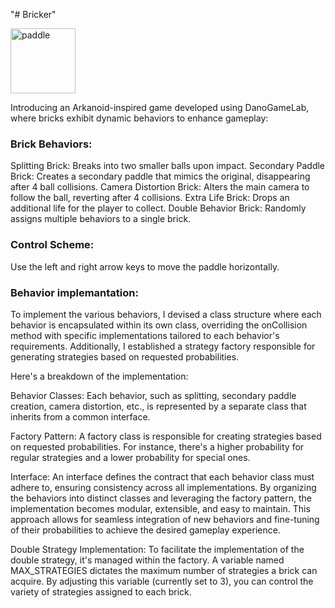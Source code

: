 "# Bricker" 

<img width="104" alt="paddle" src="https://github.com/inbarbahnof/Bricker/assets/158153825/73f11c2f-cca0-4d5e-99c1-2190cfbfc542">


Introducing an Arkanoid-inspired game developed using DanoGameLab, where bricks exhibit dynamic behaviors to enhance gameplay:

### Brick Behaviors: ###

Splitting Brick: Breaks into two smaller balls upon impact.
Secondary Paddle Brick: Creates a secondary paddle that mimics the original, disappearing after 4 ball collisions.
Camera Distortion Brick: Alters the main camera to follow the ball, reverting after 4 collisions.
Extra Life Brick: Drops an additional life for the player to collect.
Double Behavior Brick: Randomly assigns multiple behaviors to a single brick.

### Control Scheme: ###
Use the left and right arrow keys to move the paddle horizontally.

### Behavior implemantation: ###
To implement the various behaviors, I devised a class structure where each behavior is encapsulated within its own class, overriding the onCollision method with specific implementations tailored to each behavior's requirements. Additionally, I established a strategy factory responsible for generating strategies based on requested probabilities.

Here's a breakdown of the implementation:

Behavior Classes: Each behavior, such as splitting, secondary paddle creation, camera distortion, etc., is represented by a separate class that inherits from a common interface.

Factory Pattern: A factory class is responsible for creating strategies based on requested probabilities. For instance, there's a higher probability for regular strategies and a lower probability for special ones.

Interface: An interface defines the contract that each behavior class must adhere to, ensuring consistency across all implementations.
By organizing the behaviors into distinct classes and leveraging the factory pattern, the implementation becomes modular, extensible, and easy to maintain. This approach allows for seamless integration of new behaviors and fine-tuning of their probabilities to achieve the desired gameplay experience.

Double Strategy Implementation: To facilitate the implementation of the double strategy, it's managed within the factory. A variable named MAX_STRATEGIES dictates the maximum number of strategies a brick can acquire. By adjusting this variable (currently set to 3), you can control the variety of strategies assigned to each brick.
